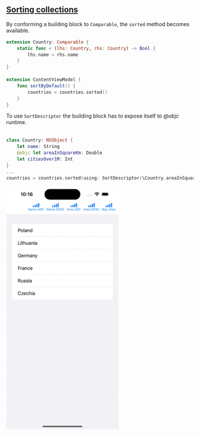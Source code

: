 ## [Sorting collections](https://www.swiftbysundell.com/articles/sorting-swift-collections/)

By conforming a building block to `Comparable`, the `sorted` method becomes available. 

```swift
extension Country: Comparable {
    static func < (lhs: Country, rhs: Country) -> Bool {
        lhs.name < rhs.name
    }
}

extension ContentViewModel {
    func sortByDefault() {
        countries = countries.sorted()
    }
}
```

To use `SortDescriptor` the building block has to expose itself to *@objc* runtime.

```swift

class Country: NSObject {
    let name: String
    @objc let areaInSquareKm: Double
    let citiesOver1M: Int
}
...
countries = countries.sorted(using: SortDescriptor(\Country.areaInSquareKm, order: .forward))
```

<img src="preview.gif" width="60%">
